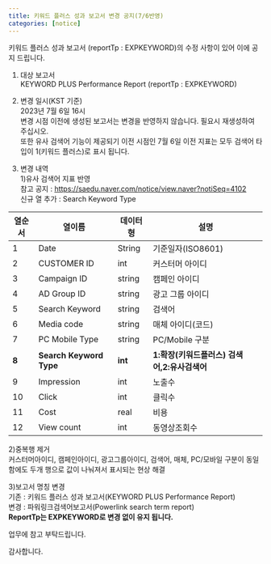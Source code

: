 ```yaml
---
title: 키워드 플러스 성과 보고서 변경 공지(7/6반영)
categories: [notice]
---
```


키워드 플러스 성과 보고서 (reportTp : EXPKEYWORD)의 수정 사항이 있어 이에 공지 드립니다. <br>

1. 대상 보고서<br>
KEYWORD PLUS Performance Report (reportTp : EXPKEYWORD)<br>

3. 변경 일시(KST 기준)<br>
2023년 7월 6일 16시<br>
변경 시점 이전에 생성된 보고서는 변경을 반영하지 않습니다. 필요시 재생성하여 주십시오.<BR>
또한 유사 검색어 기능이 제공되기 이전 시점인 7월 6일 이전 지표는 모두 검색어 타입이 1(키워드 플러스)로 표시 됩니다. 
  
4. 변경 내역 <br>
1)유사 검색어 지표 반영 <br>
참고 공지 :  https://saedu.naver.com/notice/view.naver?notiSeq=4102<br>
신규 열 추가 : Search Keyword Type<br>   

  열순서 | 열이름 | 데이터형 | 설명
-- | -- | -- | --
1|Date|String|기준일자(ISO8601)
2|CUSTOMER ID|int|커스터머 아이디 
3|Campaign ID|string|캠페인 아이디
4|AD Group ID|string|광고 그룹 아이디
5|Search Keyword|string|검색어
6|Media code|string|매체 아이디(코드)
7|PC Mobile Type|string|PC/Mobile 구분
**8**|**Search Keyword Type**|**int**|**1:확장(키워드플러스) 검색어,2:유사검색어**
9|Impression|int|노출수
10|Click|int|클릭수
11|Cost|real|비용
12|View count|int|동영상조회수

2)중복행 제거 <br>
  커스터머아이디, 캠페인아이디, 광고그룹아이디, 검색어, 매체, PC/모바일 구분이 동일함에도 두개 행으로 값이 나눠져서 표시되는 현상 해결<br>

3)보고서 명칭 변경<br>
  기존 : 키워드 플러스 성과 보고서(KEYWORD PLUS Performance Report)<br>
  변경 : 파워링크검색어보고서(Powerlink search term report)<br>
 **ReportTp는 EXPKEYWORD로 변경 없이 유지 됩니다.**

업무에 참고 부탁드립니다. <br>

감사합니다.
